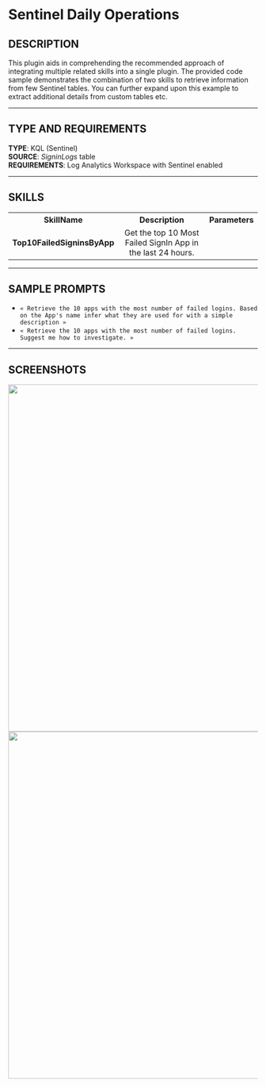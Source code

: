 # Sentinel Daily Operations

## DESCRIPTION
This plugin aids in comprehending the recommended approach of integrating multiple related skills into a single plugin. The provided code sample demonstrates the combination of two skills to retrieve information from few Sentinel tables. You can further expand upon this example to extract additional details from custom tables etc.

---

## TYPE AND REQUIREMENTS
**TYPE**: KQL (Sentinel) <br>
**SOURCE**: _SigninLogs_ table <br>
**REQUIREMENTS**: Log Analytics Workspace with Sentinel enabled 

---

## SKILLS

<table>
  <tbody>
    <tr>
      <th>SkillName</th>
      <th align="center">Description</th>
      <th align="center">Parameters</th>
    </tr>
    <tr>
      <td><b>Top10FailedSigninsByApp</b></td>
      <td align="center">Get the top 10 Most Failed SignIn App in the last 24 hours.</td>
      <td>
      </td>
    </tr>
  </tbody>
</table>


---

## SAMPLE PROMPTS

- `« Retrieve the 10 apps with the most number of failed logins. Based on the App's name infer what they are used for with a simple description »`
- `« Retrieve the 10 apps with the most number of failed logins. Suggest me how to investigate. » `
---

## SCREENSHOTS
<div align="center">
  <img src="https://github.com/Azure/Security-Copilot/tree/main/Images/Community%20Plugins/DefenderDailyOperations/GetLatestEmailsByRecipient.png" width="700"> </img>
  <img src="https://github.com/Azure/Security-Copilot/tree/main/Images/Community%20Plugins/DefenderDailyOperations/GetDefenderDevices.png" width="700"> </img>
</div>
